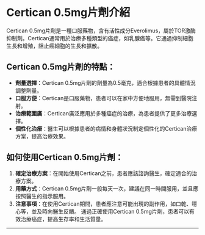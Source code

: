 # Certican 0.5mg片劑介紹
Certican 0.5mg片劑是一種口服藥物，含有活性成分Everolimus，屬於TOR激酶抑制劑。Certican通常用於治療多種類型的癌症，如乳腺癌等。它通過抑制細胞生長和增殖，阻止癌細胞的生長和擴散。
## Certican 0.5mg片劑的特點：
- **劑量選擇**：Certican 0.5mg片劑的劑量為0.5毫克，適合根據患者的具體情況調整劑量。
- **口服方便**：Certican是口服藥物，患者可以在家中方便地服用，無需到醫院注射。
- **治療範圍廣**：Certican廣泛應用於多種癌症的治療，為患者提供了更多治療選擇。
- **個性化治療**：醫生可以根據患者的病情和身體狀況制定個性化的Certican治療方案，提高治療效果。
## 如何使用Certican 0.5mg片劑：
1. **確定治療方案**：在開始使用Certican之前，患者應該諮詢醫生，確定適合的治療方案。
2. **用藥方式**：Certican 0.5mg片劑一般每天一次，建議在同一時間服用，並且應按照醫生的指示服用。
3. **注意事項**：在使用Certican期間，患者應注意可能出現的副作用，如口乾、噁心等，並及時向醫生反饋。
通過正確使用Certican 0.5mg片劑，患者可以有效治療癌症，提高生存率和生活質量。
---